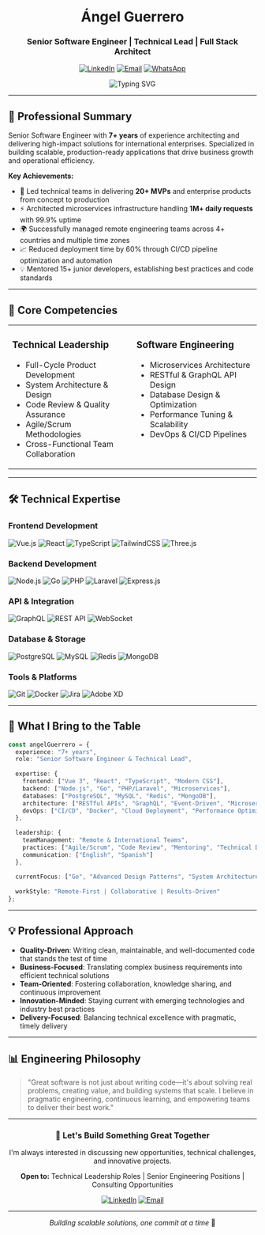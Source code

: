<div align="center">

# Ángel Guerrero

### Senior Software Engineer | Technical Lead | Full Stack Architect

[![LinkedIn](https://img.shields.io/badge/LinkedIn-0A66C2?style=for-the-badge&logo=linkedin&logoColor=white)](https://www.linkedin.com/in/sanguerrero/)
[![Email](https://img.shields.io/badge/Email-D14836?style=for-the-badge&logo=gmail&logoColor=white)](mailto:lasantiagoguerrero@gmail.com)
[![WhatsApp](https://img.shields.io/badge/WhatsApp-25D366?style=for-the-badge&logo=whatsapp&logoColor=white)](https://wa.link/exeidg)

<img src="https://readme-typing-svg.herokuapp.com?font=Cascadia+Code&color=4AE6E2&center=true&width=600&lines=Senior+Full+Stack+Developer;Building+Scalable+Enterprise+Solutions;Vue.js+%7C+React+%7C+Node.js+Expert;TypeScript+%7C+PHP+%7C+Go+Specialist;Technical+Lead+%26+System+Architect;Microservices+%7C+API+Design+%7C+Cloud" alt="Typing SVG"/>

</div>

---

## 💼 Professional Summary

Senior Software Engineer with **7+ years** of experience architecting and delivering high-impact solutions for international enterprises. Specialized in building scalable, production-ready applications that drive business growth and operational efficiency.

**Key Achievements:**
- 🚀 Led technical teams in delivering **20+ MVPs** and enterprise products from concept to production
- ⚡ Architected microservices infrastructure handling **1M+ daily requests** with 99.9% uptime
- 🌍 Successfully managed remote engineering teams across 4+ countries and multiple time zones
- 📈 Reduced deployment time by 60% through CI/CD pipeline optimization and automation
- 💡 Mentored 15+ junior developers, establishing best practices and code standards

---

## 🎯 Core Competencies

<table>
<tr>
<td width="50%" valign="top">

### Technical Leadership
- Full-Cycle Product Development
- System Architecture & Design
- Code Review & Quality Assurance
- Agile/Scrum Methodologies
- Cross-Functional Team Collaboration

</td>
<td width="50%" valign="top">

### Software Engineering
- Microservices Architecture
- RESTful & GraphQL API Design
- Database Design & Optimization
- Performance Tuning & Scalability
- DevOps & CI/CD Pipelines

</td>
</tr>
</table>

---

## 🛠️ Technical Expertise

### Frontend Development
![Vue.js](https://img.shields.io/badge/Vue.js_3-4FC08D?style=for-the-badge&logo=vuejs&logoColor=white)
![React](https://img.shields.io/badge/React-20232A?style=for-the-badge&logo=react&logoColor=61DAFB)
![TypeScript](https://img.shields.io/badge/TypeScript-007ACC?style=for-the-badge&logo=typescript&logoColor=white)
![TailwindCSS](https://img.shields.io/badge/TailwindCSS-38B2AC?style=for-the-badge&logo=tailwindcss&logoColor=white)
![Three.js](https://img.shields.io/badge/Three.js-000000?style=for-the-badge&logo=threedotjs&logoColor=white)

### Backend Development
![Node.js](https://img.shields.io/badge/Node.js-339933?style=for-the-badge&logo=nodedotjs&logoColor=white)
![Go](https://img.shields.io/badge/Go-00ADD8?style=for-the-badge&logo=go&logoColor=white)
![PHP](https://img.shields.io/badge/PHP-777BB4?style=for-the-badge&logo=php&logoColor=white)
![Laravel](https://img.shields.io/badge/Laravel-F05340?style=for-the-badge&logo=laravel&logoColor=white)
![Express.js](https://img.shields.io/badge/Express.js-404D59?style=for-the-badge&logo=express&logoColor=white)

### API & Integration
![GraphQL](https://img.shields.io/badge/GraphQL-E10098?style=for-the-badge&logo=graphql&logoColor=white)
![REST API](https://img.shields.io/badge/REST_API-005571?style=for-the-badge)
![WebSocket](https://img.shields.io/badge/WebSocket-010101?style=for-the-badge)

### Database & Storage
![PostgreSQL](https://img.shields.io/badge/PostgreSQL-4169E1?style=for-the-badge&logo=postgresql&logoColor=white)
![MySQL](https://img.shields.io/badge/MySQL-00758F?style=for-the-badge&logo=mysql&logoColor=white)
![Redis](https://img.shields.io/badge/Redis-DC382D?style=for-the-badge&logo=redis&logoColor=white)
![MongoDB](https://img.shields.io/badge/MongoDB-47A248?style=for-the-badge&logo=mongodb&logoColor=white)

### Tools & Platforms
![Git](https://img.shields.io/badge/Git-F05032?style=for-the-badge&logo=git&logoColor=white)
![Docker](https://img.shields.io/badge/Docker-2496ED?style=for-the-badge&logo=docker&logoColor=white)
![Jira](https://img.shields.io/badge/Jira-0052CC?style=for-the-badge&logo=jira&logoColor=white)
![Adobe XD](https://img.shields.io/badge/Adobe_XD-FF61F6?style=for-the-badge&logo=adobexd&logoColor=white)

---

## 🌟 What I Bring to the Table

```typescript
const angelGuerrero = {
  experience: "7+ years",
  role: "Senior Software Engineer & Technical Lead",
  
  expertise: {
    frontend: ["Vue 3", "React", "TypeScript", "Modern CSS"],
    backend: ["Node.js", "Go", "PHP/Laravel", "Microservices"],
    databases: ["PostgreSQL", "MySQL", "Redis", "MongoDB"],
    architecture: ["RESTful APIs", "GraphQL", "Event-Driven", "Microservices"],
    devOps: ["CI/CD", "Docker", "Cloud Deployment", "Performance Optimization"]
  },
  
  leadership: {
    teamManagement: "Remote & International Teams",
    practices: ["Agile/Scrum", "Code Review", "Mentoring", "Technical Documentation"],
    communication: ["English", "Spanish"]
  },
  
  currentFocus: ["Go", "Advanced Design Patterns", "System Architecture", "AI/ML Integration"],
  
  workStyle: "Remote-First | Collaborative | Results-Driven"
};
```

---

## 💡 Professional Approach

- **Quality-Driven**: Writing clean, maintainable, and well-documented code that stands the test of time
- **Business-Focused**: Translating complex business requirements into efficient technical solutions
- **Team-Oriented**: Fostering collaboration, knowledge sharing, and continuous improvement
- **Innovation-Minded**: Staying current with emerging technologies and industry best practices
- **Delivery-Focused**: Balancing technical excellence with pragmatic, timely delivery

---

## 📊 Engineering Philosophy

> "Great software is not just about writing code—it's about solving real problems, creating value, and building systems that scale. I believe in pragmatic engineering, continuous learning, and empowering teams to deliver their best work."

---

<div align="center">

### 🤝 Let's Build Something Great Together

I'm always interested in discussing new opportunities, technical challenges, and innovative projects.

**Open to:** Technical Leadership Roles | Senior Engineering Positions | Consulting Opportunities

[![LinkedIn](https://img.shields.io/badge/Connect_on_LinkedIn-0A66C2?style=for-the-badge&logo=linkedin&logoColor=white)](https://www.linkedin.com/in/sanguerrero/)
[![Email](https://img.shields.io/badge/Send_Email-D14836?style=for-the-badge&logo=gmail&logoColor=white)](mailto:lasantiagoguerrero@gmail.com)

---

*Building scalable solutions, one commit at a time* 🚀

</div>
